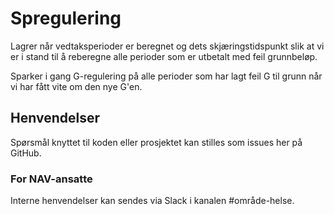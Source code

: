 # Spregulering

Lagrer når vedtaksperioder er beregnet og dets skjæringstidspunkt slik at vi er i stand til å reberegne alle perioder som er utbetalt med feil grunnbeløp.

Sparker i gang G-regulering på alle perioder som har lagt feil G til grunn når vi har fått vite om den nye G'en.
## Henvendelser
Spørsmål knyttet til koden eller prosjektet kan stilles som issues her på GitHub.

### For NAV-ansatte
Interne henvendelser kan sendes via Slack i kanalen #område-helse.